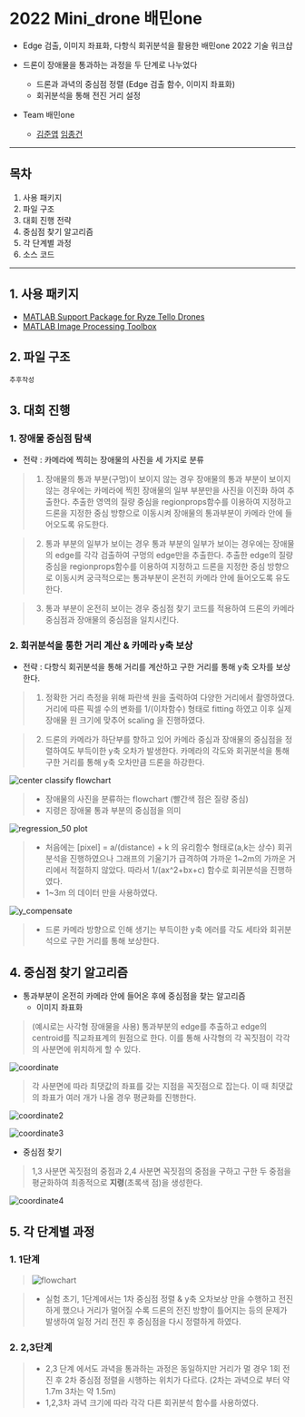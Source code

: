 # 2022 Mini_drone 배민one

* Edge 검출, 이미지 좌표화, 다항식 회귀분석을 활용한 배민one 2022 기술 워크샵

* 드론이 장애물을 통과하는 과정을 두 단계로 나누었다
  * 드론과 과녁의 중심점 정렬 (Edge 검출 함수, 이미지 좌표화)
  * 회귀분석을 통해 전진 거리 설정

* Team 배민one
  * [김준엽](https://github.com/junyeobkim55) [임종건](https://github.com/Lim-Jong-geon)
  
***
  
## 목차

1. 사용 패키지    
2. 파일 구조    
3. 대회 진행 전략   
4. 중심점 찾기 알고리즘      
5. 각 단계별 과정    
6. 소스 코드

***

## 1. 사용 패키지

* [MATLAB Support Package for Ryze Tello Drones](https://kr.mathworks.com/matlabcentral/fileexchange/74434-matlab-support-package-for-ryze-tello-drones?s_tid=srchtitle)
* [MATLAB Image Processing Toolbox](https://kr.mathworks.com/products/image.html)

## 2. 파일 구조

  ```
  추후작성
  ```

## 3. 대회 진행

### 1. 장애물 중심점 탐색

  * 전략 : 카메라에 찍히는 장애물의 사진을 세 가지로 분류
    
  > 1. 장애물의 통과 부분(구멍)이 보이지 않는 경우
    장애물의 통과 부분이 보이지 않는 경우에는 카메라에 찍힌 장애물의 일부 부분만을 사진을 이진화 하여 추출한다.
    추출한 영역의 질량 중심을 regionprops함수를 이용하여 지정하고 드론을 지정한 중심 방향으로 이동시켜 장애물의 통과부분이 카메라 안에 들어오도록 유도한다.
  
  > 2. 통과 부분의 일부가 보이는 경우
    통과 부분의 일부가 보이는 경우에는 장애물의 edge를 각각 검출하여 구멍의 edge만을 추출한다.
    추출한 edge의 질량 중심을 regionprops함수를 이용하여 지정하고 드론을 지정한 중심 방향으로 이동시켜 궁극적으로는 통과부분이 온전히 카메라 안에 들어오도록 유도한다.
  
  > 3. 통과 부분이 온전히 보이는 경우
    중심점 찾기 코드를 적용하여 드론의 카메라 중심점과 장애물의 중심점을 일치시킨다.

### 2. 회귀분석을 통한 거리 계산 & 카메라 y축 보상
  
  * 전략 : 다항식 회귀분석을 통해 거리를 계산하고 구한 거리를 통해 y축 오차를 보상한다.
  
  > 1. 정확한 거리 측정을 위해 파란색 원을 출력하여 다양한 거리에서 촬영하였다. 거리에 따른 픽셀 수의 변화를 1/(이차함수) 형태로 fitting 하였고
    이후 실제 장애물 원 크기에 맞추어 scaling 을 진행하였다.
   
  > 2. 드론의 카메라가 하단부를 향하고 있어 카메라 중심과 장애물의 중심점을 정렬하여도 부득이한 y축 오차가 발생한다.
    카메라의 각도와 회귀분석을 통해 구한 거리를 통해 y축 오차만큼 드론을 하강한다.
    


![center classify flowchart](/image/centerclassify.png)

> * 장애물의 사진을 분류하는 flowchart (빨간색 점은 질량 중심)
> * 지령은 장애물 통과 부분의 중심점을 의미



![regression_50 plot](/image/regression_50.png)



> * 처음에는 [pixel] = a/(distance) + k 의 유리함수 형태로(a,k는 상수) 회귀분석을 진행하였으나 그래프의 기울기가 급격하여 가까운 1~2m의 가까운 거리에서 적절하지 않았다. 따라서 1/(ax^2+bx+c) 함수로 회귀분석을 진행하였다. 
> * 1~3m 의 데이터 만을 사용하였다.



![y_compensate](/image/ycompensate2.jpg)

> * 드론 카메라 방향으로 인해 생기는 부득이한 y축 에러를 각도 세타와 회귀분석으로 구한 거리를 통해 보상한다.

## 4. 중심점 찾기 알고리즘

 * 통과부분이 온전히 카메라 안에 들어온 후에 중심점을 찾는 알고리즘
   * 이미지 좌표화
  > (예시로는 사각형 장애물을 사용) 통과부분의 edge를 추출하고 edge의 centroid를 직교좌표계의 원점으로 한다. 이를 통해 사각형의 각 꼭짓점이 각각의 사분면에 위치하게 할 수 있다.
  
  ![coordinate](/image/coordinate.jpg)
  
  > 각 사분면에 따라 최댓값의 좌표를 갖는 지점을 꼭짓점으로 잡는다. 이 때 최댓값의 좌표가 여러 개가 나올 경우 평균화를 진행한다.
  
  ![coordinate2](/image/coordinate2.jpg)
  
 
  ![coordinate3](/image/coordinate3.jpg)
  
   * 중심점 찾기
  
  > 1,3 사분면 꼭짓점의 중점과 2,4 사분면 꼭짓점의 중점을 구하고 구한 두 중점을 평균화하여 최종적으로 **지령**(초록색 점)을 생성한다.
  
  ![coordinate4](/image/coordinate4.jpg)
  
## 5. 각 단계별 과정

### 1. 1단계

>![flowchart](/image/centerclassifyflow.drawio.png)

> * 실험 초기, 1단계에서는 1차 중심점 정렬 & y축 오차보상 만을 수행하고 전진하게 했으나 거리가 멀어질 수록 드론의 전진 방향이 틀어지는 등의 문제가 발생하여 일정 거리 전진 후 중심점을 다시 정렬하게 하였다.

### 2. 2,3단계

> * 2,3 단계 에서도 과녁을 통과하는 과정은 동일하지만 거리가 멀 경우 1회 전진 후 2차 중심점 정렬을 시행하는 위치가 다르다. (2차는 과녁으로 부터 약 1.7m 3차는 약 1.5m)
> * 1,2,3차 과녁 크기에 따라 각각 다른 회귀분석 함수를 사용하였다.










